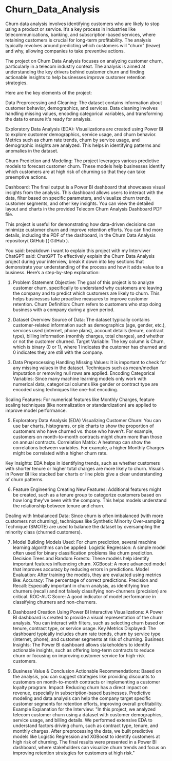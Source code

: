 # Churn_Data_Analysis

Churn data analysis involves identifying customers who are likely to stop using a product or service. It’s a key process in industries like telecommunications, banking, and subscription-based services, where retaining customers is crucial for long-term profitability. The analysis typically revolves around predicting which customers will "churn" (leave) and why, allowing companies to take preventive actions.

The project on Churn Data Analysis focuses on analyzing customer churn, particularly in a telecom industry context. The analysis is aimed at understanding the key drivers behind customer churn and finding actionable insights to help businesses improve customer retention strategies.

Here are the key elements of the project:

Data Preprocessing and Cleaning: The dataset contains information about customer behavior, demographics, and services. Data cleaning involves handling missing values, encoding categorical variables, and transforming the data to ensure it's ready for analysis.

Exploratory Data Analysis (EDA): Visualizations are created using Power BI to explore customer demographics, service usage, and churn behavior. Metrics such as churn rate trends, churn by service usage, and demographic insights are analyzed. This helps in identifying patterns and anomalies in the dataset.

Churn Prediction and Modeling: The project leverages various predictive models to forecast customer churn. These models help businesses identify which customers are at high risk of churning so that they can take preemptive actions.

Dashboard: The final output is a Power BI dashboard that showcases visual insights from the analysis. This dashboard allows users to interact with the data, filter based on specific parameters, and visualize churn trends, customer segments, and other key insights. You can view the detailed layout and charts in the provided Telecom Churn Analysis Dashboard PDF file.

This project is useful for demonstrating how data-driven decisions can minimize customer churn and improve retention efforts. You can find more details, including the PDF of the dashboard, in the Churn Data Analysis repository​(
GitHub
)​(
GitHub
).






You said:
breakdown i want to explain this project with my Interviwer 
ChatGPT said:
ChatGPT
To effectively explain the Churn Data Analysis project during your interview, break it down into key sections that demonstrate your understanding of the process and how it adds value to a business. Here’s a step-by-step explanation:

1. Problem Statement
Objective: The goal of this project is to analyze customer churn, specifically to understand why customers are leaving the company and to predict which customers are likely to churn. This helps businesses take proactive measures to improve customer retention.
Churn Definition: Churn refers to customers who stop doing business with a company during a given period.

3. Dataset Overview
Source of Data: The dataset typically contains customer-related information such as demographics (age, gender, etc.), services used (internet, phone plans), account details (tenure, contract type), billing information (monthly charges, total charges), and whether or not the customer churned.
Target Variable: The key column is Churn, which is binary (0 or 1), where 1 indicates the customer has churned and 0 indicates they are still with the company.

4. Data Preprocessing
Handling Missing Values: It is important to check for any missing values in the dataset. Techniques such as mean/median imputation or removing null rows are applied.
Encoding Categorical Variables: Since many machine learning models only work with numerical data, categorical columns like gender or contract type are encoded using techniques like one-hot encoding.

Scaling Features: For numerical features like Monthly Charges, feature scaling techniques (like normalization or standardization) are applied to improve model performance.

5. Exploratory Data Analysis (EDA)
Visualizing Customer Churn: You can use bar charts, histograms, or pie charts to show the proportion of customers who have churned vs. those who haven’t. For example, customers on month-to-month contracts might churn more than those on annual contracts.
Correlation Matrix: A heatmap can show the correlations between variables. For example, a higher Monthly Charges might be correlated with a higher churn rate.

Key Insights: EDA helps in identifying trends, such as whether customers with shorter tenure or higher total charges are more likely to churn. Visuals in Power BI like stacked bar charts or line plots give a clear understanding of churn patterns.

6. Feature Engineering
Creating New Features: Additional features might be created, such as a tenure group to categorize customers based on how long they've been with the company. This helps models understand the relationship between tenure and churn.

Dealing with Imbalanced Data: Since churn is often imbalanced (with more customers not churning), techniques like Synthetic Minority Over-sampling Technique (SMOTE) are used to balance the dataset by oversampling the minority class (churned customers).

7. Model Building
Models Used: For churn prediction, several machine learning algorithms can be applied:
Logistic Regression: A simple model often used for binary classification problems like churn prediction.
Decision Trees and Random Forests: These models help identify important features influencing churn.
XGBoost: A more advanced model that improves accuracy by reducing errors in predictions.
Model Evaluation: After training the models, they are evaluated using metrics like:
Accuracy: The percentage of correct predictions.
Precision and Recall: Especially important in churn analysis, as identifying true churners (recall) and not falsely classifying non-churners (precision) are critical.
ROC-AUC Score: A good indicator of model performance in classifying churners and non-churners.

8. Dashboard Creation Using Power BI
Interactive Visualizations: A Power BI dashboard is created to provide a visual representation of the churn analysis. You can interact with filters, such as selecting churn based on tenure, contract type, or service usage.
Key Metrics Displayed: The dashboard typically includes churn rate trends, churn by service type (internet, phone), and customer segments at risk of churning.
Business Insights: The Power BI dashboard allows stakeholders to identify actionable insights, such as offering long-term contracts to reduce churn or focusing on improving customer service for high-risk customers.

9. Business Value & Conclusion
Actionable Recommendations: Based on the analysis, you can suggest strategies like providing discounts to customers on month-to-month contracts or implementing a customer loyalty program.
Impact: Reducing churn has a direct impact on revenue, especially in subscription-based businesses. Predictive modeling and data analysis can help the company target specific customer segments for retention efforts, improving overall profitability.
Example Explanation for the Interview:
"In this project, we analyzed telecom customer churn using a dataset with customer demographics, service usage, and billing details. We performed extensive EDA to understand factors driving churn, such as contract type, tenure, and monthly charges. After preprocessing the data, we built predictive models like Logistic Regression and XGBoost to identify customers at high risk of churning. The final results were presented in a Power BI dashboard, where stakeholders can visualize churn trends and focus on improving retention strategies for customers at high risk."


